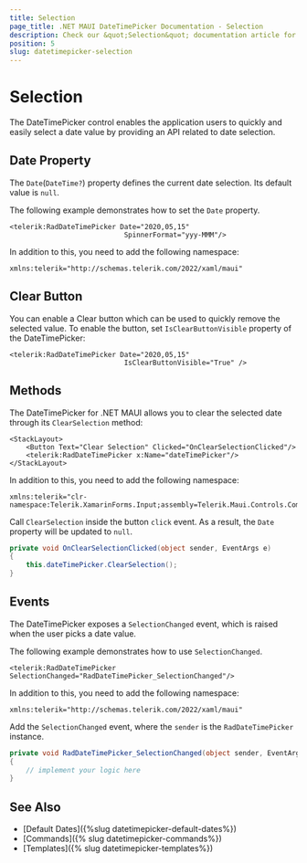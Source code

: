 ```yaml
---
title: Selection
page_title: .NET MAUI DateTimePicker Documentation - Selection
description: Check our &quot;Selection&quot; documentation article for Telerik DateTimePicker for .NET MAUI.
position: 5
slug: datetimepicker-selection
---
```


# Selection

The DateTimePicker control enables the application users to quickly and easily select a date value by providing an API related to date selection.

## Date Property

The `Date`(`DateTime?`) property defines the current date selection. Its default value is `null`.

The following example demonstrates how to set the `Date` property.

```XAML
<telerik:RadDateTimePicker Date="2020,05,15"
                            SpinnerFormat="yyy-MMM"/>
```

In addition to this, you need to add the following namespace:

```XAML
xmlns:telerik="http://schemas.telerik.com/2022/xaml/maui"
```

## Clear Button

You can enable a Clear button which can be used to quickly remove the selected value. To enable the button, set `IsClearButtonVisible` property of the DateTimePicker:

```XAML
<telerik:RadDateTimePicker Date="2020,05,15"
                            IsClearButtonVisible="True" />
```

## Methods

The DateTimePicker for .NET MAUI allows you to clear the selected date through its `ClearSelection` method:

```XAML
<StackLayout>
    <Button Text="Clear Selection" Clicked="OnClearSelectionClicked"/>
    <telerik:RadDateTimePicker x:Name="dateTimePicker"/>
</StackLayout>
```

In addition to this, you need to add the following namespace:

```XAML
xmlns:telerik="clr-namespace:Telerik.XamarinForms.Input;assembly=Telerik.Maui.Controls.Compatibility"
```

Call `ClearSelection` inside the button `click` event. As a result, the `Date` property will be updated to `null`.

```C#
private void OnClearSelectionClicked(object sender, EventArgs e)
{
    this.dateTimePicker.ClearSelection();
}
```

## Events

The DateTimePicker exposes a `SelectionChanged` event, which is raised when the user picks a date value.

The following example demonstrates how to use `SelectionChanged`.

```XAML
<telerik:RadDateTimePicker SelectionChanged="RadDateTimePicker_SelectionChanged"/>
```

In addition to this, you need to add the following namespace:

```XAML
xmlns:telerik="http://schemas.telerik.com/2022/xaml/maui"
```

Add the `SelectionChanged` event, where the `sender` is the `RadDateTimePicker` instance.

```C#
private void RadDateTimePicker_SelectionChanged(object sender, EventArgs e)
{
	// implement your logic here
}
```

## See Also

- [Default Dates]({%slug datetimepicker-default-dates%})
- [Commands]({% slug datetimepicker-commands%})
- [Templates]({% slug datetimepicker-templates%})
